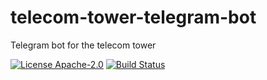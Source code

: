# telecom-tower-telegram-bot
Telegram bot for the telecom tower

[![License Apache-2.0](https://img.shields.io/github/license/heia-fr/telecom-tower-telegram-bot.svg)](http://opensource.org/licenses/Apache-2.0)
[![Build Status](https://travis-ci.org/heia-fr/telecom-tower-telegram-bot.svg?branch=master)](https://travis-ci.org/heia-fr/telecom-tower-telegram-bot)
